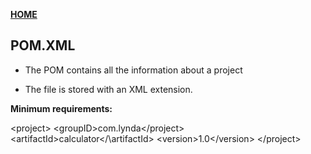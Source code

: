 [**HOME**](index.md)


## POM.XML

* The POM contains all the information about a project

* The file is stored with an XML extension.

**Minimum requirements:**

\<project\>
\<groupID\>com.lynda\</project\>
\<artifactId\>calculator\</\artifactId>
\<version\>1.0\</version\>
\</project\>

